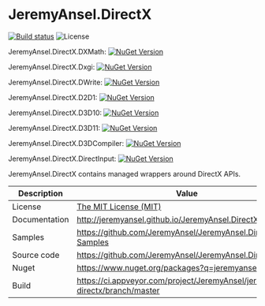 # JeremyAnsel.DirectX

[![Build status](https://ci.appveyor.com/api/projects/status/yfmo38px022n20ux/branch/master?svg=true)](https://ci.appveyor.com/project/JeremyAnsel/jeremyansel-directx/branch/master)
![License](https://img.shields.io/github/license/JeremyAnsel/JeremyAnsel.DirectX)

JeremyAnsel.DirectX.DXMath:
[![NuGet Version](https://img.shields.io/nuget/v/JeremyAnsel.DirectX.DXMath)](https://www.nuget.org/packages/JeremyAnsel.DirectX.DXMath)

JeremyAnsel.DirectX.Dxgi:
[![NuGet Version](https://img.shields.io/nuget/v/JeremyAnsel.DirectX.Dxgi)](https://www.nuget.org/packages/JeremyAnsel.DirectX.Dxgi)

JeremyAnsel.DirectX.DWrite:
[![NuGet Version](https://img.shields.io/nuget/v/JeremyAnsel.DirectX.DWrite)](https://www.nuget.org/packages/JeremyAnsel.DirectX.DWrite)

JeremyAnsel.DirectX.D2D1:
[![NuGet Version](https://img.shields.io/nuget/v/JeremyAnsel.DirectX.D2D1)](https://www.nuget.org/packages/JeremyAnsel.DirectX.D2D1)

JeremyAnsel.DirectX.D3D10:
[![NuGet Version](https://img.shields.io/nuget/v/JeremyAnsel.DirectX.D3D10)](https://www.nuget.org/packages/JeremyAnsel.DirectX.D3D10)

JeremyAnsel.DirectX.D3D11:
[![NuGet Version](https://img.shields.io/nuget/v/JeremyAnsel.DirectX.D3D11)](https://www.nuget.org/packages/JeremyAnsel.DirectX.D3D11)

JeremyAnsel.DirectX.D3DCompiler:
[![NuGet Version](https://img.shields.io/nuget/v/JeremyAnsel.DirectX.D3DCompiler)](https://www.nuget.org/packages/JeremyAnsel.DirectX.D3DCompiler)

JeremyAnsel.DirectX.DirectInput:
[![NuGet Version](https://img.shields.io/nuget/v/JeremyAnsel.DirectX.DirectInput)](https://www.nuget.org/packages/JeremyAnsel.DirectX.DirectInput)

JeremyAnsel.DirectX contains managed wrappers around DirectX APIs.

Description     | Value
----------------|----------------
License         | [The MIT License (MIT)](https://github.com/JeremyAnsel/JeremyAnsel.DirectX/blob/master/LICENSE.txt)
Documentation   | http://jeremyansel.github.io/JeremyAnsel.DirectX
Samples         | https://github.com/JeremyAnsel/JeremyAnsel.DirectX-Samples
Source code     | https://github.com/JeremyAnsel/JeremyAnsel.DirectX
Nuget           | https://www.nuget.org/packages?q=jeremyansel.directx
Build           | https://ci.appveyor.com/project/JeremyAnsel/jeremyansel-directx/branch/master
